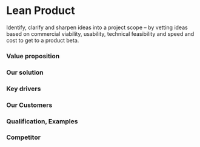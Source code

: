# Lean Product
Identify, clarify and sharpen ideas into a project scope – by vetting ideas based on commercial viability, usability, technical feasibility and speed and cost to get to a product beta.

### Value proposition
### Our solution
### Key drivers
### Our Customers
### Qualification, Examples
### Competitor